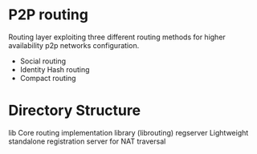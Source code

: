P2P routing
===========

Routing layer exploiting three different routing methods for higher
availability p2p networks configuration.

* Social routing
* Identity Hash routing
* Compact routing

Directory Structure
===================

lib         Core routing implementation library (librouting)
regserver   Lightweight standalone registration server for NAT traversal
